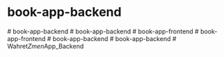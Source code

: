# book-app-backend
#   b o o k - a p p - b a c k e n d  
 #   b o o k - a p p - b a c k e n d  
 #   b o o k - a p p - f r o n t e n d  
 #   b o o k - a p p - f r o n t e n d  
 #   b o o k - a p p - b a c k e n d  
 #   b o o k - a p p - b a c k e n d  
 #   W a h r e t _ Z m e n _ A p p _ B a c k e n d  
 